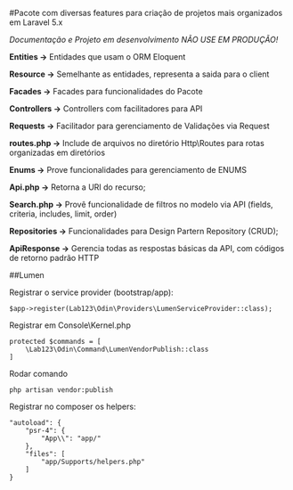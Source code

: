 #Pacote com diversas features para criação de projetos mais organizados em Laravel 5.x

*Documentação e Projeto em desenvolvimento NÃO USE EM PRODUÇÃO!*  
    
**Entities ->** Entidades que usam o ORM Eloquent  
  
**Resource ->** Semelhante as entidades, representa a saida para o client  
  
**Facades ->** Facades para funcionalidades do Pacote  
  
**Controllers ->** Controllers com facilitadores para API  
  
**Requests	->** Facilitador para gerenciamento de Validações via Request  
  
**routes.php ->** Include de arquivos no diretório Http\Routes para rotas organizadas em diretórios  
  
**Enums ->** Prove funcionalidades para gerenciamento de ENUMS  
    
**Api.php ->** Retorna a URI do recurso;  
  
**Search.php ->** Provê funcionalidade de filtros no modelo via API (fields, criteria, includes, limit, order)  
  
**Repositories	->** Funcionalidades para Design Partern Repository (CRUD);  
  
**ApiResponse ->** Gerencia todas as respostas básicas da API, com códigos de retorno padrão HTTP  
  

##Lumen

Registrar o service provider (bootstrap/app):

	$app->register(Lab123\Odin\Providers\LumenServiceProvider::class);


Registrar em Console\Kernel.php

	protected $commands = [
    	\Lab123\Odin\Command\LumenVendorPublish::class
	]

Rodar comando 
	
	php artisan vendor:publish

Registrar no composer os helpers:

    "autoload": {
	    "psr-4": {
	        "App\\": "app/"
	    },
	    "files": [
	        "app/Supports/helpers.php"
	    ]
	}
